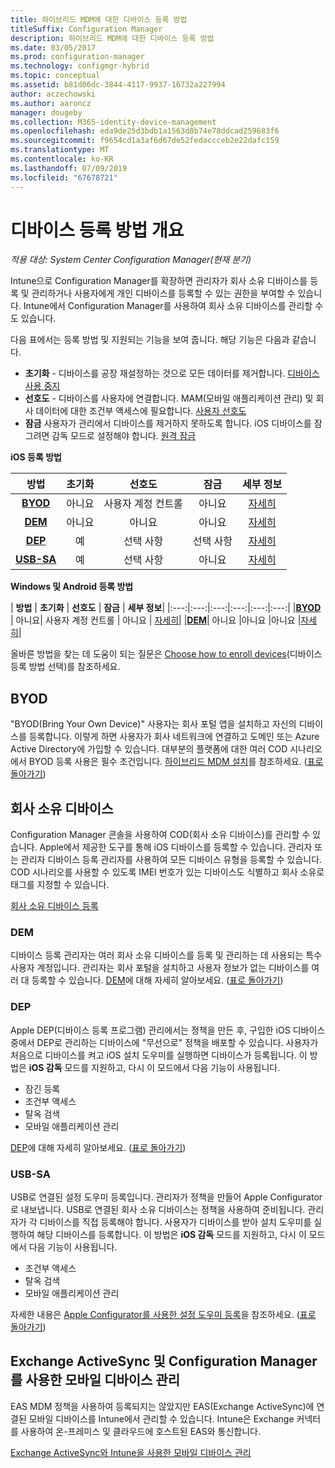 ```yaml
---
title: 하이브리드 MDM에 대한 디바이스 등록 방법
titleSuffix: Configuration Manager
description: 하이브리드 MDM에 대한 디바이스 등록 방법
ms.date: 03/05/2017
ms.prod: configuration-manager
ms.technology: configmgr-hybrid
ms.topic: conceptual
ms.assetid: b81d06dc-3844-4117-9937-16732a227994
author: aczechowski
ms.author: aaroncz
manager: dougeby
ms.collection: M365-identity-device-management
ms.openlocfilehash: eda9de25d3bdb1a1563d8b74e78ddcad259683f6
ms.sourcegitcommit: f9654cd1a3af6d67de52fedaccceb2e22dafc159
ms.translationtype: MT
ms.contentlocale: ko-KR
ms.lasthandoff: 07/09/2019
ms.locfileid: "67678721"
---
```

# <a name="overview-of-device-enrollment-methods"></a>디바이스 등록 방법 개요

*적용 대상: System Center Configuration Manager(현재 분기)*

Intune으로 Configuration Manager를 확장하면 관리자가 회사 소유 디바이스를 등록 및 관리하거나 사용자에게 개인 디바이스를 등록할 수 있는 권한을 부여할 수 있습니다. Intune에서 Configuration Manager를 사용하여 회사 소유 디바이스를 관리할 수도 있습니다.

다음 표에서는 등록 방법 및 지원되는 기능을 보여 줍니다. 해당 기능은 다음과 같습니다.
- **초기화** - 디바이스를 공장 재설정하는 것으로 모든 데이터를 제거합니다. [디바이스 사용 중지](../deploy-use/wipe-lock-reset-devices.md)
- **선호도** - 디바이스를 사용자에 연결합니다. MAM(모바일 애플리케이션 관리) 및 회사 데이터에 대한 조건부 액세스에 필요합니다. [사용자 선호도](../deploy-use/user-affinity-for-hybrid-managed-devices.md)
- **잠금** 사용자가 관리에서 디바이스를 제거하지 못하도록 합니다. iOS 디바이스를 잠그려면 감독 모드로 설정해야 합니다. [원격 잠금](../deploy-use/wipe-lock-reset-devices.md#remote-lock)

**iOS 등록 방법**

| **방법** | **초기화** | **선호도** | **잠금** | **세부 정보** |
|:---:|:---:|:---:|:---:|:---:|
|**[BYOD](#byod)** | 아니요| 사용자 계정 컨트롤 | 아니요 | [자세히](../deploy-use/enable-platform-enrollment.md)|
|**[DEM](#dem)**| 아니요 |아니요 |아니요 | [자세히](../deploy-use/enroll-devices-with-device-enrollment-manager.md)|
|**[DEP](#dep)**| 예 | 선택 사항 | 선택 사항|[자세히](../deploy-use/ios-device-enrollment-program-for-hybrid.md)|
|**[USB-SA](#usb-sa)**| 예 | 선택 사항 | 아니요| [자세히](../deploy-use/ios-hybrid-enrollment-using-apple-configurator.md)|

**Windows 및 Android 등록 방법**

| **방법** | **초기화** | **선호도** | **잠금** | **세부 정보**|
|:---:|:---:|:---:|:---:|:---:|:---:|
|**[BYOD](#byod)** | 아니요| 사용자 계정 컨트롤 | 아니요 | [자세히](../deploy-use/enroll-hybrid-windows.md)|
|**[DEM](#dem)**| 아니요 |아니요 |아니요 |[자세히](../deploy-use/enroll-devices-with-device-enrollment-manager.md)|

올바른 방법을 찾는 데 도움이 되는 질문은 [Choose how to enroll devices](/intune/get-started/choose-how-to-enroll-devices1)(디바이스 등록 방법 선택)를 참조하세요.

## <a name="byod"></a>BYOD
"BYOD(Bring Your Own Device)" 사용자는 회사 포털 앱을 설치하고 자신의 디바이스를 등록합니다. 이렇게 하면 사용자가 회사 네트워크에 연결하고 도메인 또는 Azure Active Directory에 가입할 수 있습니다. 대부분의 플랫폼에 대한 여러 COD 시나리오에서 BYOD 등록 사용은 필수 조건입니다. [하이브리드 MDM 설치](../deploy-use/setup-hybrid-mdm.md)를 참조하세요. ([표로 돌아가기](#overview-of-device-enrollment-methods))

## <a name="corporate-owned-devices"></a>회사 소유 디바이스
Configuration Manager 콘솔을 사용하여 COD(회사 소유 디바이스)를 관리할 수 있습니다. Apple에서 제공한 도구를 통해 iOS 디바이스를 등록할 수 있습니다. 관리자 또는 관리자 디바이스 등록 관리자를 사용하여 모든 디바이스 유형을 등록할 수 있습니다. COD 시나리오를 사용할 수 있도록 IMEI 번호가 있는 디바이스도 식별하고 회사 소유로 태그를 지정할 수 있습니다.

[회사 소유 디바이스 등록](../deploy-use/enroll-company-owned-devices.md)

### <a name="dem"></a>DEM
디바이스 등록 관리자는 여러 회사 소유 디바이스를 등록 및 관리하는 데 사용되는 특수 사용자 계정입니다. 관리자는 회사 포털을 설치하고 사용자 정보가 없는 디바이스를 여러 대 등록할 수 있습니다. [DEM](../deploy-use/enroll-devices-with-device-enrollment-manager.md)에 대해 자세히 알아보세요. ([표로 돌아가기](#overview-of-device-enrollment-methods))

### <a name="dep"></a>DEP
Apple DEP(디바이스 등록 프로그램) 관리에서는 정책을 만든 후, 구입한 iOS 디바이스 중에서 DEP로 관리하는 디바이스에 "무선으로" 정책을 배포할 수 있습니다. 사용자가 처음으로 디바이스를 켜고 iOS 설치 도우미를 실행하면 디바이스가 등록됩니다. 이 방법은 **iOS 감독** 모드를 지원하고, 다시 이 모드에서 다음 기능이 사용됩니다.
  - 잠긴 등록
  - 조건부 액세스
  - 탈옥 검색
  - 모바일 애플리케이션 관리

[DEP](../deploy-use/ios-device-enrollment-program-for-hybrid.md)에 대해 자세히 알아보세요. ([표로 돌아가기](#overview-of-device-enrollment-methods))

### <a name="usb-sa"></a>USB-SA
USB로 연결된 설정 도우미 등록입니다. 관리자가 정책을 만들어 Apple Configurator로 내보냅니다. USB로 연결된 회사 소유 디바이스는 정책을 사용하여 준비됩니다. 관리자가 각 디바이스를 직접 등록해야 합니다. 사용자가 디바이스를 받아 설치 도우미를 실행하여 해당 디바이스를 등록합니다. 이 방법은 **iOS 감독** 모드를 지원하고, 다시 이 모드에서 다음 기능이 사용됩니다.
  - 조건부 액세스
  - 탈옥 검색
  - 모바일 애플리케이션 관리

자세한 내용은 [Apple Configurator를 사용한 설정 도우미 등록](../deploy-use/ios-hybrid-enrollment-using-apple-configurator.md)을 참조하세요. ([표로 돌아가기](#overview-of-device-enrollment-methods))

## <a name="mobile-device-management-with-exchange-activesync-and-configuration-manager"></a>Exchange ActiveSync 및 Configuration Manager를 사용한 모바일 디바이스 관리
EAS MDM 정책을 사용하여 등록되지는 않았지만 EAS(Exchange ActiveSync)에 연결된 모바일 디바이스를 Intune에서 관리할 수 있습니다. Intune은 Exchange 커넥터를 사용하여 온-프레미스 및 클라우드에 호스트된 EAS와 통신합니다.

[Exchange ActiveSync와 Intune을 사용한 모바일 디바이스 관리](../deploy-use/manage-mobile-devices-with-exchange-activesync.md)
